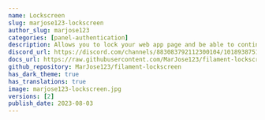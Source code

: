```yaml
---
name: Lockscreen
slug: marjose123-lockscreen
author_slug: marjose123
categories: [panel-authentication]
description: Allows you to lock your web app page and be able to continue working after re-login, the same with your computer/laptop.
discord_url: https://discord.com/channels/883083792112300104/1018938751759691827
docs_url: https://raw.githubusercontent.com/MarJose123/filament-lockscreen/1.x/README.md
github_repository: MarJose123/filament-lockscreen
has_dark_theme: true
has_translations: true
image: marjose123-lockscreen.jpg
versions: [2]
publish_date: 2023-08-03
---
```

